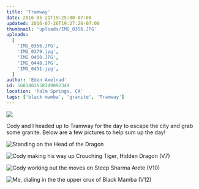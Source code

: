 ```yaml
---
title: 'Tramway'
date: 2016-05-21T19:25:00-07:00
updated: 2016-07-26T19:27:26-07:00
thumbnail: 'uploads/IMG_0356.JPG'
uploads:
  [
    'IMG_0356.JPG',
    'IMG_0379.jpg',
    'IMG_0400.JPG',
    'IMG_0448.JPG',
    'IMG_0451.jpg',
  ]
author: 'Eden Axelrad'
id: 5681403658349092349
location: 'Palm Springs, CA'
tags: ['black mamba', 'granite', 'Tramway']
---
```


![](uploads/IMG_0356.JPG)

Cody and I headed up to Tramway for the day to escape the city and grab some granite. Below are a few pictures to help sum up the day!

![Standing on the Head of the Dragon](uploads/IMG_0379.jpg)

![Cody making his way up Crouching Tiger, Hidden Dragon (V7)](uploads/IMG_0400.JPG)

![Cody working out the moves on Steep Sharma Arete (V10)](uploads/IMG_0448.JPG)

![Me, dialing in the the upper crux of Black Mamba (V12)](uploads/IMG_0451.jpg)
